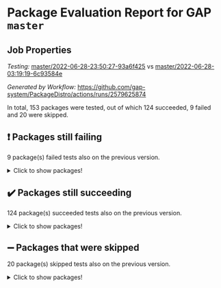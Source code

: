 # Package Evaluation Report for GAP `master`

## Job Properties

*Testing:* [master/2022-06-28-23:50:27-93a6f425](https://github.com/gap-system/PackageDistro/blob/data/reports/master/2022-06-28-23:50:27-93a6f425) vs [master/2022-06-28-03:19:19-6c93584e](https://github.com/gap-system/PackageDistro/blob/data/reports/master/2022-06-28-03:19:19-6c93584e)

*Generated by Workflow:* https://github.com/gap-system/PackageDistro/actions/runs/2579625874

In total, 153 packages were tested, out of which 124 succeeded, 9 failed and 20 were skipped.

## :exclamation: Packages still failing

9 package(s) failed tests also on the previous version.
<details><summary>Click to show packages!</summary>

- fining 1.4.1 [(failure)](https://github.com/gap-system/PackageDistro/runs/7102664366?check_suite_focus=true)
- francy 1.2.4 [(failure)](https://github.com/gap-system/PackageDistro/runs/7102664658?check_suite_focus=true)
- hap 1.41 [(failure)](https://github.com/gap-system/PackageDistro/runs/7102665295?check_suite_focus=true)
- normalizinterface 1.3.2 [(failure)](https://github.com/gap-system/PackageDistro/runs/7102667632?check_suite_focus=true)
- packagemanager 1.2 [(failure)](https://github.com/gap-system/PackageDistro/runs/7102668038?check_suite_focus=true)
- rcwa 4.6.4 [(failure)](https://github.com/gap-system/PackageDistro/runs/7102668740?check_suite_focus=true)
- recog 1.3.2 [(failure)](https://github.com/gap-system/PackageDistro/runs/7102668888?check_suite_focus=true)
- semigroups 4.0.0 [(failure)](https://github.com/gap-system/PackageDistro/runs/7102669348?check_suite_focus=true)
- ugaly 4.0.2 [(failure)](https://github.com/gap-system/PackageDistro/runs/7102670306?check_suite_focus=true)
</details>

## :heavy_check_mark: Packages still succeeding

124 package(s) succeeded tests also on the previous version.
<details><summary>Click to show packages!</summary>

- ace 5.4 [(success)](https://github.com/gap-system/PackageDistro/runs/7102661622?check_suite_focus=true)
- aclib 1.3.2 [(success)](https://github.com/gap-system/PackageDistro/runs/7102661711?check_suite_focus=true)
- agt 0.2 [(success)](https://github.com/gap-system/PackageDistro/runs/7102661853?check_suite_focus=true)
- alnuth 3.2.1 [(success)](https://github.com/gap-system/PackageDistro/runs/7102661917?check_suite_focus=true)
- anupq 3.2.6 [(success)](https://github.com/gap-system/PackageDistro/runs/7102662060?check_suite_focus=true)
- atlasrep 2.1.2 [(success)](https://github.com/gap-system/PackageDistro/runs/7102662100?check_suite_focus=true)
- autodoc 2022.03.10 [(success)](https://github.com/gap-system/PackageDistro/runs/7102662140?check_suite_focus=true)
- automata 1.15 [(success)](https://github.com/gap-system/PackageDistro/runs/7102662171?check_suite_focus=true)
- automgrp 1.3.2 [(success)](https://github.com/gap-system/PackageDistro/runs/7102662216?check_suite_focus=true)
- autpgrp 1.10.2 [(success)](https://github.com/gap-system/PackageDistro/runs/7102662267?check_suite_focus=true)
- cap 2022.06-04 [(success)](https://github.com/gap-system/PackageDistro/runs/7102662313?check_suite_focus=true)
- caratinterface 2.3.3 [(success)](https://github.com/gap-system/PackageDistro/runs/7102662387?check_suite_focus=true)
- cddinterface 2020.06.24 [(success)](https://github.com/gap-system/PackageDistro/runs/7102662441?check_suite_focus=true)
- circle 1.6.5 [(success)](https://github.com/gap-system/PackageDistro/runs/7102662530?check_suite_focus=true)
- classicpres 1.22 [(success)](https://github.com/gap-system/PackageDistro/runs/7102662661?check_suite_focus=true)
- cohomolo 1.6.10 [(success)](https://github.com/gap-system/PackageDistro/runs/7102662713?check_suite_focus=true)
- congruence 1.2.4 [(success)](https://github.com/gap-system/PackageDistro/runs/7102662823?check_suite_focus=true)
- corelg 1.56 [(success)](https://github.com/gap-system/PackageDistro/runs/7102662903?check_suite_focus=true)
- crime 1.6 [(success)](https://github.com/gap-system/PackageDistro/runs/7102662990?check_suite_focus=true)
- crisp 1.4.5 [(success)](https://github.com/gap-system/PackageDistro/runs/7102663057?check_suite_focus=true)
- crypting 0.10 [(success)](https://github.com/gap-system/PackageDistro/runs/7102663126?check_suite_focus=true)
- cryst 4.1.24 [(success)](https://github.com/gap-system/PackageDistro/runs/7102663196?check_suite_focus=true)
- crystcat 1.1.9 [(success)](https://github.com/gap-system/PackageDistro/runs/7102663275?check_suite_focus=true)
- ctbllib 1.3.4 [(success)](https://github.com/gap-system/PackageDistro/runs/7102663330?check_suite_focus=true)
- cubefree 1.19 [(success)](https://github.com/gap-system/PackageDistro/runs/7102663397?check_suite_focus=true)
- curlinterface 2.2.2 [(success)](https://github.com/gap-system/PackageDistro/runs/7102663479?check_suite_focus=true)
- cvec 2.7.5 [(success)](https://github.com/gap-system/PackageDistro/runs/7102663560?check_suite_focus=true)
- datastructures 0.2.7 [(success)](https://github.com/gap-system/PackageDistro/runs/7102663621?check_suite_focus=true)
- deepthought 1.0.5 [(success)](https://github.com/gap-system/PackageDistro/runs/7102663698?check_suite_focus=true)
- design 1.7 [(success)](https://github.com/gap-system/PackageDistro/runs/7102663775?check_suite_focus=true)
- difsets 2.3.1 [(success)](https://github.com/gap-system/PackageDistro/runs/7102663849?check_suite_focus=true)
- digraphs 1.5.3 [(success)](https://github.com/gap-system/PackageDistro/runs/7102663923?check_suite_focus=true)
- edim 1.3.5 [(success)](https://github.com/gap-system/PackageDistro/runs/7102664021?check_suite_focus=true)
- example 4.3.1 [(success)](https://github.com/gap-system/PackageDistro/runs/7102664119?check_suite_focus=true)
- factint 1.6.3 [(success)](https://github.com/gap-system/PackageDistro/runs/7102664182?check_suite_focus=true)
- ferret 1.0.7 [(success)](https://github.com/gap-system/PackageDistro/runs/7102664252?check_suite_focus=true)
- fga 1.4.0 [(success)](https://github.com/gap-system/PackageDistro/runs/7102664325?check_suite_focus=true)
- float 1.0.3 [(success)](https://github.com/gap-system/PackageDistro/runs/7102664414?check_suite_focus=true)
- format 1.4.3 [(success)](https://github.com/gap-system/PackageDistro/runs/7102664468?check_suite_focus=true)
- forms 1.2.7 [(success)](https://github.com/gap-system/PackageDistro/runs/7102664519?check_suite_focus=true)
- fplsa 1.2.5 [(success)](https://github.com/gap-system/PackageDistro/runs/7102664568?check_suite_focus=true)
- fr 2.4.8 [(success)](https://github.com/gap-system/PackageDistro/runs/7102664608?check_suite_focus=true)
- fwtree 1.3 [(success)](https://github.com/gap-system/PackageDistro/runs/7102664720?check_suite_focus=true)
- gbnp 1.0.5 [(success)](https://github.com/gap-system/PackageDistro/runs/7102664772?check_suite_focus=true)
- generalizedmorphismsforcap 2022.05-01 [(success)](https://github.com/gap-system/PackageDistro/runs/7102664832?check_suite_focus=true)
- genss 1.6.6 [(success)](https://github.com/gap-system/PackageDistro/runs/7102664875?check_suite_focus=true)
- gradedringforhomalg 2022.03-01 [(success)](https://github.com/gap-system/PackageDistro/runs/7102664931?check_suite_focus=true)
- grape 4.8.5 [(success)](https://github.com/gap-system/PackageDistro/runs/7102664989?check_suite_focus=true)
- groupoids 1.69 [(success)](https://github.com/gap-system/PackageDistro/runs/7102665052?check_suite_focus=true)
- grpconst 2.6.2 [(success)](https://github.com/gap-system/PackageDistro/runs/7102665085?check_suite_focus=true)
- guarana 0.96.3 [(success)](https://github.com/gap-system/PackageDistro/runs/7102665150?check_suite_focus=true)
- guava 3.16 [(success)](https://github.com/gap-system/PackageDistro/runs/7102665211?check_suite_focus=true)
- hapcryst 0.1.14 [(success)](https://github.com/gap-system/PackageDistro/runs/7102665421?check_suite_focus=true)
- hecke 1.5.3 [(success)](https://github.com/gap-system/PackageDistro/runs/7102665492?check_suite_focus=true)
- help 3.5 [(success)](https://github.com/gap-system/PackageDistro/runs/7102665557?check_suite_focus=true)
- idrel 2.44 [(success)](https://github.com/gap-system/PackageDistro/runs/7102665649?check_suite_focus=true)
- images 1.3.1 [(success)](https://github.com/gap-system/PackageDistro/runs/7102665737?check_suite_focus=true)
- intpic 0.3.0 [(success)](https://github.com/gap-system/PackageDistro/runs/7102665807?check_suite_focus=true)
- io 4.7.2 [(success)](https://github.com/gap-system/PackageDistro/runs/7102665894?check_suite_focus=true)
- irredsol 1.4.3 [(success)](https://github.com/gap-system/PackageDistro/runs/7102665972?check_suite_focus=true)
- json 2.1.0 [(success)](https://github.com/gap-system/PackageDistro/runs/7102666059?check_suite_focus=true)
- jupyterkernel 1.4.1 [(success)](https://github.com/gap-system/PackageDistro/runs/7102666114?check_suite_focus=true)
- jupyterviz 1.5.1 [(success)](https://github.com/gap-system/PackageDistro/runs/7102666166?check_suite_focus=true)
- kan 1.34 [(success)](https://github.com/gap-system/PackageDistro/runs/7102666226?check_suite_focus=true)
- kbmag 1.5.9 [(success)](https://github.com/gap-system/PackageDistro/runs/7102666265?check_suite_focus=true)
- laguna 3.9.5 [(success)](https://github.com/gap-system/PackageDistro/runs/7102666338?check_suite_focus=true)
- liealgdb 2.2.1 [(success)](https://github.com/gap-system/PackageDistro/runs/7102666435?check_suite_focus=true)
- liepring 2.6 [(success)](https://github.com/gap-system/PackageDistro/runs/7102666491?check_suite_focus=true)
- liering 2.4.2 [(success)](https://github.com/gap-system/PackageDistro/runs/7102666555?check_suite_focus=true)
- linearalgebraforcap 2022.06-02 [(success)](https://github.com/gap-system/PackageDistro/runs/7102666637?check_suite_focus=true)
- loops 3.4.1 [(success)](https://github.com/gap-system/PackageDistro/runs/7102666723?check_suite_focus=true)
- lpres 1.0.3 [(success)](https://github.com/gap-system/PackageDistro/runs/7102666819?check_suite_focus=true)
- majoranaalgebras 1.4 [(success)](https://github.com/gap-system/PackageDistro/runs/7102666910?check_suite_focus=true)
- mapclass 1.4.5 [(success)](https://github.com/gap-system/PackageDistro/runs/7102667006?check_suite_focus=true)
- matgrp 0.64 [(success)](https://github.com/gap-system/PackageDistro/runs/7102667070?check_suite_focus=true)
- modisom 2.5.2 [(success)](https://github.com/gap-system/PackageDistro/runs/7102667146?check_suite_focus=true)
- modulepresentationsforcap 2022.05-03 [(success)](https://github.com/gap-system/PackageDistro/runs/7102667231?check_suite_focus=true)
- monoidalcategories 2022.06-07 [(success)](https://github.com/gap-system/PackageDistro/runs/7102667311?check_suite_focus=true)
- nconvex 2020.11-04 [(success)](https://github.com/gap-system/PackageDistro/runs/7102667373?check_suite_focus=true)
- nilmat 1.4.1 [(success)](https://github.com/gap-system/PackageDistro/runs/7102667464?check_suite_focus=true)
- nock 1.5 [(success)](https://github.com/gap-system/PackageDistro/runs/7102667554?check_suite_focus=true)
- nq 2.5.8 [(success)](https://github.com/gap-system/PackageDistro/runs/7102667717?check_suite_focus=true)
- numericalsgps 1.3.0 [(success)](https://github.com/gap-system/PackageDistro/runs/7102667798?check_suite_focus=true)
- openmath 11.5.1 [(success)](https://github.com/gap-system/PackageDistro/runs/7102667887?check_suite_focus=true)
- orb 4.8.4 [(success)](https://github.com/gap-system/PackageDistro/runs/7102667965?check_suite_focus=true)
- patternclass 2.4.2 [(success)](https://github.com/gap-system/PackageDistro/runs/7102668140?check_suite_focus=true)
- permut 2.0.4 [(success)](https://github.com/gap-system/PackageDistro/runs/7102668226?check_suite_focus=true)
- polenta 1.3.10 [(success)](https://github.com/gap-system/PackageDistro/runs/7102668286?check_suite_focus=true)
- polymaking 0.8.6 [(success)](https://github.com/gap-system/PackageDistro/runs/7102668359?check_suite_focus=true)
- primgrp 3.4.2 [(success)](https://github.com/gap-system/PackageDistro/runs/7102668439?check_suite_focus=true)
- profiling 2.5.0 [(success)](https://github.com/gap-system/PackageDistro/runs/7102668505?check_suite_focus=true)
- qpa 1.33 [(success)](https://github.com/gap-system/PackageDistro/runs/7102668573?check_suite_focus=true)
- quagroup 1.8.3 [(success)](https://github.com/gap-system/PackageDistro/runs/7102668631?check_suite_focus=true)
- radiroot 2.9 [(success)](https://github.com/gap-system/PackageDistro/runs/7102668691?check_suite_focus=true)
- rds 1.8 [(success)](https://github.com/gap-system/PackageDistro/runs/7102668809?check_suite_focus=true)
- repndecomp 1.2.1 [(success)](https://github.com/gap-system/PackageDistro/runs/7102668967?check_suite_focus=true)
- repsn 3.1.0 [(success)](https://github.com/gap-system/PackageDistro/runs/7102669061?check_suite_focus=true)
- resclasses 4.7.2 [(success)](https://github.com/gap-system/PackageDistro/runs/7102669156?check_suite_focus=true)
- scscp 2.3.1 [(success)](https://github.com/gap-system/PackageDistro/runs/7102669266?check_suite_focus=true)
- sglppow 2.2 [(success)](https://github.com/gap-system/PackageDistro/runs/7102669470?check_suite_focus=true)
- sgpviz 0.999.5 [(success)](https://github.com/gap-system/PackageDistro/runs/7102669562?check_suite_focus=true)
- simpcomp 2.1.14 [(success)](https://github.com/gap-system/PackageDistro/runs/7102669632?check_suite_focus=true)
- singular 2020.12.18 [(success)](https://github.com/gap-system/PackageDistro/runs/7102669685?check_suite_focus=true)
- sla 1.5.3 [(success)](https://github.com/gap-system/PackageDistro/runs/7102669732?check_suite_focus=true)
- smallgrp 1.5 [(success)](https://github.com/gap-system/PackageDistro/runs/7102669778?check_suite_focus=true)
- smallsemi 0.6.13 [(success)](https://github.com/gap-system/PackageDistro/runs/7102669835?check_suite_focus=true)
- sonata 2.9.4 [(success)](https://github.com/gap-system/PackageDistro/runs/7102669881?check_suite_focus=true)
- sophus 1.25 [(success)](https://github.com/gap-system/PackageDistro/runs/7102669928?check_suite_focus=true)
- spinsym 1.5.2 [(success)](https://github.com/gap-system/PackageDistro/runs/7102669980?check_suite_focus=true)
- symbcompcc 1.3.2 [(success)](https://github.com/gap-system/PackageDistro/runs/7102670033?check_suite_focus=true)
- thelma 1.3 [(success)](https://github.com/gap-system/PackageDistro/runs/7102670085?check_suite_focus=true)
- tomlib 1.2.9 [(success)](https://github.com/gap-system/PackageDistro/runs/7102670139?check_suite_focus=true)
- toric 1.9.5 [(success)](https://github.com/gap-system/PackageDistro/runs/7102670195?check_suite_focus=true)
- transgrp 3.6.2 [(success)](https://github.com/gap-system/PackageDistro/runs/7102670265?check_suite_focus=true)
- unipot 1.5 [(success)](https://github.com/gap-system/PackageDistro/runs/7102670372?check_suite_focus=true)
- unitlib 4.1.0 [(success)](https://github.com/gap-system/PackageDistro/runs/7102670457?check_suite_focus=true)
- utils 0.72 [(success)](https://github.com/gap-system/PackageDistro/runs/7102670519?check_suite_focus=true)
- uuid 0.7 [(success)](https://github.com/gap-system/PackageDistro/runs/7102670575?check_suite_focus=true)
- walrus 0.9991 [(success)](https://github.com/gap-system/PackageDistro/runs/7102670649?check_suite_focus=true)
- wedderga 4.10.2 [(success)](https://github.com/gap-system/PackageDistro/runs/7102670725?check_suite_focus=true)
- xmod 2.88 [(success)](https://github.com/gap-system/PackageDistro/runs/7102670777?check_suite_focus=true)
- xmodalg 1.22 [(success)](https://github.com/gap-system/PackageDistro/runs/7102670870?check_suite_focus=true)
- yangbaxter 0.10.0 [(success)](https://github.com/gap-system/PackageDistro/runs/7102671000?check_suite_focus=true)
- zeromqinterface 0.13 [(success)](https://github.com/gap-system/PackageDistro/runs/7102671110?check_suite_focus=true)
</details>

## :heavy_minus_sign: Packages that were skipped

20 package(s) skipped tests also on the previous version.
<details><summary>Click to show packages!</summary>

- 4ti2interface 2022.03-01 [(skipped)](https://github.com/gap-system/PackageDistro/runs/7102543075?check_suite_focus=true)
- browse 1.8.14 [(skipped)](https://github.com/gap-system/PackageDistro/runs/7102543075?check_suite_focus=true)
- examplesforhomalg 2022.03-01 [(skipped)](https://github.com/gap-system/PackageDistro/runs/7102543075?check_suite_focus=true)
- gapdoc 1.6.5 [(skipped)](https://github.com/gap-system/PackageDistro/runs/7102543075?check_suite_focus=true)
- gauss 2022.03-01 [(skipped)](https://github.com/gap-system/PackageDistro/runs/7102543075?check_suite_focus=true)
- gaussforhomalg 2022.03-01 [(skipped)](https://github.com/gap-system/PackageDistro/runs/7102543075?check_suite_focus=true)
- gradedmodules 2022.03-01 [(skipped)](https://github.com/gap-system/PackageDistro/runs/7102543075?check_suite_focus=true)
- homalg 2022.03-01 [(skipped)](https://github.com/gap-system/PackageDistro/runs/7102543075?check_suite_focus=true)
- homalgtocas 2022.03-01 [(skipped)](https://github.com/gap-system/PackageDistro/runs/7102543075?check_suite_focus=true)
- io_forhomalg 2022.03-01 [(skipped)](https://github.com/gap-system/PackageDistro/runs/7102543075?check_suite_focus=true)
- itc 1.5.1 [(skipped)](https://github.com/gap-system/PackageDistro/runs/7102543075?check_suite_focus=true)
- localizeringforhomalg 2022.03-01 [(skipped)](https://github.com/gap-system/PackageDistro/runs/7102543075?check_suite_focus=true)
- matricesforhomalg 2022.04-01 [(skipped)](https://github.com/gap-system/PackageDistro/runs/7102543075?check_suite_focus=true)
- modules 2022.03-01 [(skipped)](https://github.com/gap-system/PackageDistro/runs/7102543075?check_suite_focus=true)
- polycyclic 2.16 [(skipped)](https://github.com/gap-system/PackageDistro/runs/7102543075?check_suite_focus=true)
- ringsforhomalg 2022.04-01 [(skipped)](https://github.com/gap-system/PackageDistro/runs/7102543075?check_suite_focus=true)
- sco 2022.03-01 [(skipped)](https://github.com/gap-system/PackageDistro/runs/7102543075?check_suite_focus=true)
- toolsforhomalg 2022.05-01 [(skipped)](https://github.com/gap-system/PackageDistro/runs/7102543075?check_suite_focus=true)
- toricvarieties 2022.03.23 [(skipped)](https://github.com/gap-system/PackageDistro/runs/7102543075?check_suite_focus=true)
- xgap 4.31 [(skipped)](https://github.com/gap-system/PackageDistro/runs/7102543075?check_suite_focus=true)
</details>

